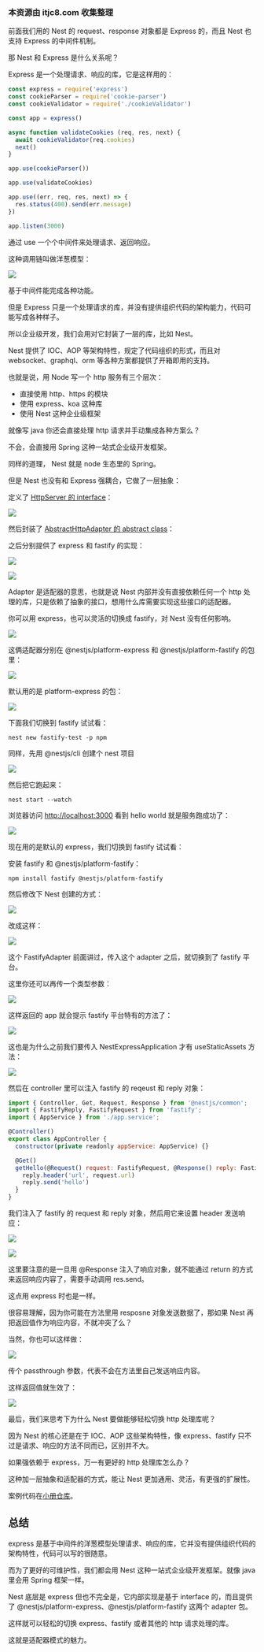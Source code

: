 ### 本资源由 itjc8.com 收集整理
﻿前面我们用的 Nest 的 request、response 对象都是 Express 的，而且 Nest 也支持 Express 的中间件机制。

那 Nest 和 Express 是什么关系呢？

Express 是一个处理请求、响应的库，它是这样用的：

```javascript
const express = require('express')
const cookieParser = require('cookie-parser')
const cookieValidator = require('./cookieValidator')

const app = express()

async function validateCookies (req, res, next) {
  await cookieValidator(req.cookies)
  next()
}

app.use(cookieParser())

app.use(validateCookies)

app.use((err, req, res, next) => {
  res.status(400).send(err.message)
})

app.listen(3000)
```

通过 use 一个个中间件来处理请求、返回响应。

这种调用链叫做洋葱模型：

![](//liushuaiyang.oss-cn-shanghai.aliyuncs.com/nest-docs/image/第16章-1.png)

基于中间件能完成各种功能。

但是 Express 只是一个处理请求的库，并没有提供组织代码的架构能力，代码可能写成各种样子。

所以企业级开发，我们会用对它封装了一层的库，比如 Nest。

Nest 提供了 IOC、AOP 等架构特性，规定了代码组织的形式，而且对 websocket、graphql、orm 等各种方案都提供了开箱即用的支持。

也就是说，用 Node 写一个 http 服务有三个层次：

*   直接使用 http、https 的模块
*   使用 express、koa 这种库
*   使用 Nest 这种企业级框架

就像写 java 你还会直接处理 http 请求并手动集成各种方案么？

不会，会直接用 Spring 这种一站式企业级开发框架。

同样的道理， Nest 就是 node 生态里的 Spring。

但是 Nest 也没有和 Express 强耦合，它做了一层抽象：

定义了 [HttpServer 的 interface](https://github.com/nestjs/nest/blob/d352e6f138bc70ff33cccf830053946d17272b82/packages/common/interfaces/http/http-server.interface.ts#L21C1-L85)：

![](//liushuaiyang.oss-cn-shanghai.aliyuncs.com/nest-docs/image/第16章-2.png)

然后封装了 [AbstractHttpAdapter 的 abstract class](https://github.com/nestjs/nest/blob/d352e6f138bc70ff33cccf830053946d17272b82/packages/core/adapters/http-adapter.ts#L12C1-L131)：

之后分别提供了 express 和 fastify 的实现：

![](//liushuaiyang.oss-cn-shanghai.aliyuncs.com/nest-docs/image/第16章-3.png)

![](//liushuaiyang.oss-cn-shanghai.aliyuncs.com/nest-docs/image/第16章-4.png)

Adapter 是适配器的意思，也就是说 Nest 内部并没有直接依赖任何一个 http 处理的库，只是依赖了抽象的接口，想用什么库需要实现这些接口的适配器。

你可以用 express，也可以灵活的切换成 fastify，对 Nest 没有任何影响。

![](//liushuaiyang.oss-cn-shanghai.aliyuncs.com/nest-docs/image/第16章-5.png)

这俩适配器分别在 @nestjs/platform-express 和 @nestjs/platform-fastify 的包里：

![](//liushuaiyang.oss-cn-shanghai.aliyuncs.com/nest-docs/image/第16章-6.png)

默认用的是 platform-express 的包：

![](//liushuaiyang.oss-cn-shanghai.aliyuncs.com/nest-docs/image/第16章-7.png)

下面我们切换到 fastify 试试看：

    nest new fastify-test -p npm

同样，先用 @nestjs/cli 创建个 nest 项目

![](//liushuaiyang.oss-cn-shanghai.aliyuncs.com/nest-docs/image/第16章-8.png)

然后把它跑起来：

    nest start --watch

浏览器访问 <http://localhost:3000> 看到 hello world 就是服务跑成功了：

![](//liushuaiyang.oss-cn-shanghai.aliyuncs.com/nest-docs/image/第16章-9.png)

现在用的是默认的 express，我们切换到 fastify 试试看：

安装 fastify 和 @nestjs/platform-fastify：

    npm install fastify @nestjs/platform-fastify

然后修改下 Nest 创建的方式：

![](//liushuaiyang.oss-cn-shanghai.aliyuncs.com/nest-docs/image/第16章-10.png)

改成这样：

![](//liushuaiyang.oss-cn-shanghai.aliyuncs.com/nest-docs/image/第16章-11.png)

这个 FastifyAdapter 前面讲过，传入这个 adapter 之后，就切换到了 fastify 平台。

这里你还可以再传一个类型参数：

![](//liushuaiyang.oss-cn-shanghai.aliyuncs.com/nest-docs/image/第16章-12.png)

这样返回的 app 就会提示 fastify 平台特有的方法了：

![](//liushuaiyang.oss-cn-shanghai.aliyuncs.com/nest-docs/image/第16章-13.png)

这也是为什么之前我们要传入 NestExpressApplication 才有 useStaticAssets 方法：

![](//liushuaiyang.oss-cn-shanghai.aliyuncs.com/nest-docs/image/第16章-14.png)

然后在 controller 里可以注入 fastify 的 reqeust 和 reply 对象：

```javascript
import { Controller, Get, Request, Response } from '@nestjs/common';
import { FastifyReply, FastifyRequest } from 'fastify';
import { AppService } from './app.service';

@Controller()
export class AppController {
  constructor(private readonly appService: AppService) {}

  @Get()
  getHello(@Request() request: FastifyRequest, @Response() reply: FastifyReply) {
    reply.header('url', request.url)
    reply.send('hello')
  }
}
```

我们注入了 fastify 的 request 和 reply 对象，然后用它来设置 header 发送响应：

![](//liushuaiyang.oss-cn-shanghai.aliyuncs.com/nest-docs/image/第16章-15.png)

![](//liushuaiyang.oss-cn-shanghai.aliyuncs.com/nest-docs/image/第16章-16.png)

这里要注意的是一旦用 @Response 注入了响应对象，就不能通过 return 的方式来返回响应内容了，需要手动调用 res.send。

这点用 express 时也是一样。

很容易理解，因为你可能在方法里用 resposne 对象发送数据了，那如果 Nest 再把返回值作为响应内容，不就冲突了么？

当然，你也可以这样做：

![](//liushuaiyang.oss-cn-shanghai.aliyuncs.com/nest-docs/image/第16章-17.png)

传个 passthrough 参数，代表不会在方法里自己发送响应内容。

这样返回值就生效了：

![](//liushuaiyang.oss-cn-shanghai.aliyuncs.com/nest-docs/image/第16章-18.png)

最后，我们来思考下为什么 Nest 要做能够轻松切换 http 处理库呢？

因为 Nest 的核心还是在于 IOC、AOP 这些架构特性，像 express、fastify 只不过是请求、响应的方法不同而已，区别并不大。

如果强依赖于 express，万一有更好的 http 处理库怎么办？

这种加一层抽象和适配器的方式，能让 Nest 更加通用、灵活，有更强的扩展性。

案例代码在[小册仓库](https://github.com/QuarkGluonPlasma/nestjs-course-code/tree/main/fastify-test)。

## 总结

express 是基于中间件的洋葱模型处理请求、响应的库，它并没有提供组织代码的架构特性，代码可以写的很随意。

而为了更好的可维护性，我们都会用 Nest 这种一站式企业级开发框架。就像 java 里会用 Spring 框架一样。

Nest 底层是 express 但也不完全是，它内部实现是基于 interface 的，而且提供了 @nestjs/platform-express、@nestjs/platform-fastify 这两个 adapter 包。

这样就可以轻松的切换 express、fastify 或者其他的 http 请求处理的库。

这就是适配器模式的魅力。

